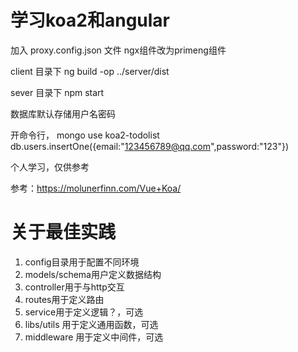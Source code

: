 # 学习koa2和angular

加入 proxy.config.json 文件
ngx组件改为primeng组件

client 目录下 ng build -op ../server/dist

sever 目录下 npm start

数据库默认存储用户名密码

开命令行，
mongo
use koa2-todolist
db.users.insertOne({email:"123456789@qq.com",password:"123"}) 

个人学习，仅供参考

参考：https://molunerfinn.com/Vue+Koa/

# 关于最佳实践
1. config目录用于配置不同环境
2. models/schema用户定义数据结构
3. controller用于与http交互
4. routes用于定义路由
5. service用于定义逻辑？，可选
6. libs/utils 用于定义通用函数，可选
7. middleware 用于定义中间件，可选